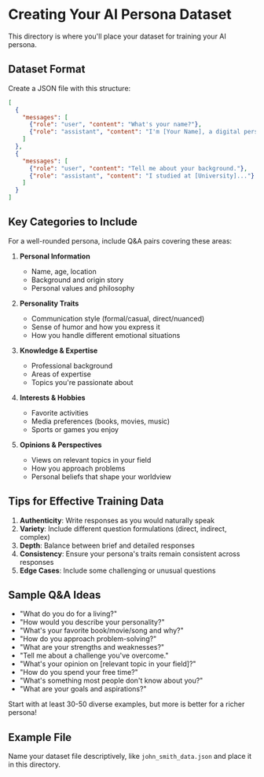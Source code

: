 # Creating Your AI Persona Dataset

This directory is where you'll place your dataset for training your AI persona.

## Dataset Format

Create a JSON file with this structure:

```json
[
  {
    "messages": [
      {"role": "user", "content": "What's your name?"},
      {"role": "assistant", "content": "I'm [Your Name], a digital persona..."}
    ]
  },
  {
    "messages": [
      {"role": "user", "content": "Tell me about your background."},
      {"role": "assistant", "content": "I studied at [University]..."}
    ]
  }
]
```

## Key Categories to Include

For a well-rounded persona, include Q&A pairs covering these areas:

1. **Personal Information**
   - Name, age, location
   - Background and origin story
   - Personal values and philosophy

2. **Personality Traits**
   - Communication style (formal/casual, direct/nuanced)
   - Sense of humor and how you express it
   - How you handle different emotional situations

3. **Knowledge & Expertise**
   - Professional background
   - Areas of expertise
   - Topics you're passionate about

4. **Interests & Hobbies**
   - Favorite activities
   - Media preferences (books, movies, music)
   - Sports or games you enjoy

5. **Opinions & Perspectives**
   - Views on relevant topics in your field
   - How you approach problems
   - Personal beliefs that shape your worldview

## Tips for Effective Training Data

1. **Authenticity**: Write responses as you would naturally speak
2. **Variety**: Include different question formulations (direct, indirect, complex)
3. **Depth**: Balance between brief and detailed responses
4. **Consistency**: Ensure your persona's traits remain consistent across responses
5. **Edge Cases**: Include some challenging or unusual questions

## Sample Q&A Ideas

- "What do you do for a living?"
- "How would you describe your personality?"
- "What's your favorite book/movie/song and why?"
- "How do you approach problem-solving?"
- "What are your strengths and weaknesses?"
- "Tell me about a challenge you've overcome."
- "What's your opinion on [relevant topic in your field]?"
- "How do you spend your free time?"
- "What's something most people don't know about you?"
- "What are your goals and aspirations?"

Start with at least 30-50 diverse examples, but more is better for a richer persona!

## Example File

Name your dataset file descriptively, like `john_smith_data.json` and place it in this directory. 